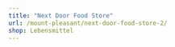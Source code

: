 ```yaml
---
title: "Next Door Food Store"
url: /mount-pleasant/next-door-food-store-2/
shop: Lebensmittel
---
```

